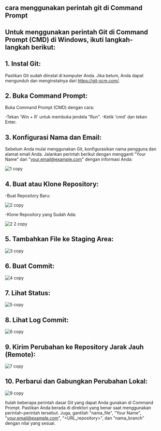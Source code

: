 ## cara menggunakan perintah git di Command Prompt

## Untuk menggunakan perintah Git di Command Prompt (CMD) di Windows, ikuti langkah-langkah berikut:

## 1. Instal Git:
Pastikan Git sudah diinstal di komputer Anda. Jika belum, Anda dapat mengunduh dan menginstalnya dari https://git-scm.com/.

## 2. Buka Command Prompt:
Buka Command Prompt (CMD) dengan cara:

-Tekan 'Win + R' untuk membuka jendela "Run".
-Ketik 'cmd' dan tekan Enter.

## 3. Konfigurasi Nama dan Email:
Sebelum Anda mulai menggunakan Git, konfigurasikan nama pengguna dan alamat email Anda. Jalankan perintah berikut dengan mengganti "Your Name" dan "your.email@example.com" dengan informasi Anda:

![1 copy](https://github.com/winda221120/github./assets/156057207/13341352-fb8c-4f2b-b7eb-cd99beac92d2)

## 4. Buat atau Klone Repository:
-Buat Repository Baru:

![2 copy](https://github.com/winda221120/github./assets/156057207/0ba48a23-301e-4718-ba40-b9fa5992839b)

-Klone Repository yang Sudah Ada:

![2 2 copy](https://github.com/winda221120/github./assets/156057207/049c795e-58f0-4fa2-a4cf-ed2101336cf6)

## 5. Tambahkan File ke Staging Area:

![3 copy](https://github.com/winda221120/github./assets/156057207/382b5a88-d43a-406c-a8f2-9b4ab9d55eae)

## 6. Buat Commit:

![4 copy](https://github.com/winda221120/github./assets/156057207/164e742f-ceeb-475f-a6f8-c86d5d541d70)

## 7. Lihat Status:

![5 copy](https://github.com/winda221120/github./assets/156057207/75bf8e66-427f-4943-9d18-4b3166dcb9cd)

## 8. Lihat Log Commit:

![6 copy](https://github.com/winda221120/github./assets/156057207/b806d23f-a5ec-49cf-a659-d01ada09b32b)

## 9. Kirim Perubahan ke Repository Jarak Jauh (Remote):

![7 copy](https://github.com/winda221120/github./assets/156057207/060d2d2a-8e88-4410-96de-a1031f1a4d55)


## 10. Perbarui dan Gabungkan Perubahan Lokal:

![9 copy](https://github.com/winda221120/github./assets/156057207/6d68bcda-91f8-4021-bd9c-25adfca51376)

Itulah beberapa perintah dasar Git yang dapat Anda gunakan di Command Prompt. Pastikan Anda berada di direktori yang benar saat menggunakan perintah-perintah tersebut.
Juga, gantilah "nama_file", "Your Name", "your.email@example.com", "<URL_repository>", dan "nama_branch" dengan nilai yang sesuai.
